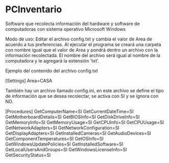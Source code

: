 # PCInventario
Software que recolecta información del hardware y software de computadoras con sistema operativo Microsoft Windows

Modo de uso: Editar el archivo config.txt y cambia el valor de Area
de acuerdo a tus preferencias. Al ejecutar el programa se creará una carpeta
con nombre igual que el valor de Area y pondrá dentro un archivo con
la información recolectada. El nombre del archivo será igual al nombre
de la computadora y le agregará la extensión 'txt'.

Ejemplo del contenido del archivo config.txt

[Settings]
Area=CASA

También hay un archivo llamado config.ini, en este archivo se define el tipo de
información que se desea recolectar, se activa con SI y se ignora con NO. 

[Procedures]
GetComputerName=SI
GetCurrentDateTime=SI
GetMotherboardDetails=SI
GetBIOSInfo=SI
GetDiskDriveInfo=SI
GetMemoryInfo=SI
GetMemoryUsage=SI
GetCPUInfo=SI
GetCPUUsage=SI
GetNetworkAdapters=SI
GetNetworkConfiguration=SI
GetDisplayAdapters=SI
GetInstalledCameras=SI
GetAudioDevices=SI
GetComponentTemperatures=SI
GetOSInfo=SI
GetWindowsUpdatePolicies=SI
GetInstalledSoftware=SI
GetLocalUsersAndGroups=SI
GetWindowsLicenseInfo=SI
GetSecurityStatus=SI
